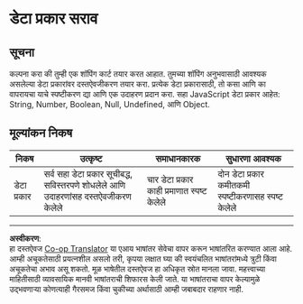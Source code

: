 <!--
CO_OP_TRANSLATOR_METADATA:
{
  "original_hash": "de0ec12c337394806425c7fd2f003b62",
  "translation_date": "2025-10-03T09:17:03+00:00",
  "source_file": "2-js-basics/1-data-types/assignment.md",
  "language_code": "mr"
}
-->
# डेटा प्रकार सराव

## सूचना

कल्पना करा की तुम्ही एक शॉपिंग कार्ट तयार करत आहात. तुमच्या शॉपिंग अनुभवासाठी आवश्यक असलेल्या डेटा प्रकारांवर दस्तऐवजीकरण तयार करा. प्रत्येक डेटा प्रकारासाठी, तो कसा आणि का वापरायचा याचे स्पष्टीकरण द्या आणि एक उदाहरण प्रदान करा. सहा JavaScript डेटा प्रकार आहेत: String, Number, Boolean, Null, Undefined, आणि Object.

## मूल्यांकन निकष

निकष | उत्कृष्ट | समाधानकारक | सुधारणा आवश्यक
--- | --- | --- | --- |
डेटा प्रकार | सर्व सहा डेटा प्रकार सूचीबद्ध, सविस्तरपणे शोधलेले आणि उदाहरणांसह दस्तऐवजीकरण केलेले | चार डेटा प्रकार काही प्रमाणात स्पष्ट केलेले | दोन डेटा प्रकार कमीतकमी स्पष्टीकरणासह स्पष्ट केलेले |

---

**अस्वीकरण**:  
हा दस्तऐवज [Co-op Translator](https://github.com/Azure/co-op-translator) या एआय भाषांतर सेवेचा वापर करून भाषांतरित करण्यात आला आहे. आम्ही अचूकतेसाठी प्रयत्नशील असलो तरी, कृपया लक्षात घ्या की स्वयंचलित भाषांतरांमध्ये त्रुटी किंवा अचूकतेचा अभाव असू शकतो. मूळ भाषेतील दस्तऐवज हा अधिकृत स्रोत मानला जावा. महत्त्वाच्या माहितीसाठी व्यावसायिक मानवी भाषांतराची शिफारस केली जाते. या भाषांतराचा वापर केल्यामुळे उद्भवणाऱ्या कोणत्याही गैरसमज किंवा चुकीच्या अर्थासाठी आम्ही जबाबदार राहणार नाही.